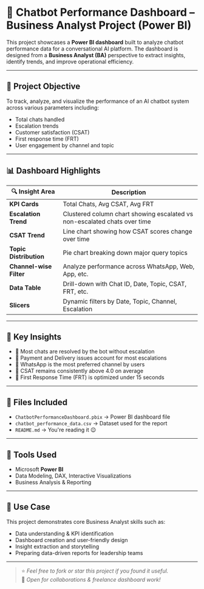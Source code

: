 # 🤖 Chatbot Performance Dashboard – Business Analyst Project (Power BI)

This project showcases a **Power BI dashboard** built to analyze chatbot performance data for a conversational AI platform. The dashboard is designed from a **Business Analyst (BA)** perspective to extract insights, identify trends, and improve operational efficiency.

---

## 📌 Project Objective

To track, analyze, and visualize the performance of an AI chatbot system across various parameters including:

- Total chats handled
- Escalation trends
- Customer satisfaction (CSAT)
- First response time (FRT)
- User engagement by channel and topic

---

## 📊 Dashboard Highlights

| 🔍 Insight Area        | Description                                             |
|------------------------|---------------------------------------------------------|
| **KPI Cards**          | Total Chats, Avg CSAT, Avg FRT                         |
| **Escalation Trend**   | Clustered column chart showing escalated vs non-escalated chats over time |
| **CSAT Trend**         | Line chart showing how CSAT scores change over time    |
| **Topic Distribution** | Pie chart breaking down major query topics             |
| **Channel-wise Filter**| Analyze performance across WhatsApp, Web, App, etc.    |
| **Data Table**         | Drill-down with Chat ID, Date, Topic, CSAT, FRT, etc.  |
| **Slicers**            | Dynamic filters by Date, Topic, Channel, Escalation    |

---

## 🧠 Key Insights

- 🔹 Most chats are resolved by the bot without escalation
- 🔹 Payment and Delivery issues account for most escalations
- 🔹 WhatsApp is the most preferred channel by users
- 🔹 CSAT remains consistently above 4.0 on average
- 🔹 First Response Time (FRT) is optimized under 15 seconds

---

## 📁 Files Included

- `ChatbotPerformanceDashboard.pbix` → Power BI dashboard file
- `chatbot_performance_data.csv` → Dataset used for the report
- `README.md` → You're reading it 😉

---

## 📌 Tools Used

- Microsoft **Power BI**
- Data Modeling, DAX, Interactive Visualizations
- Business Analysis & Reporting

---

## 💼 Use Case

This project demonstrates core Business Analyst skills such as:

- Data understanding & KPI identification
- Dashboard creation and user-friendly design
- Insight extraction and storytelling
- Preparing data-driven reports for leadership teams


---

> ⭐ _Feel free to fork or star this project if you found it useful._  
> 📣 _Open for collaborations & freelance dashboard work!_
